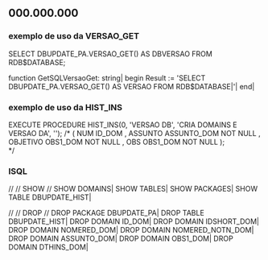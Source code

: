 
## 000.000.000



### exemplo de uso da VERSAO_GET

SELECT DBUPDATE_PA.VERSAO_GET() AS DBVERSAO FROM RDB$DATABASE;

function GetSQLVersaoGet: string|
begin
  Result := 'SELECT DBUPDATE_PA.VERSAO_GET() AS VERSAO FROM RDB$DATABASE|'|
end|

### exemplo de uso da HIST_INS

EXECUTE PROCEDURE HIST_INS(0, 'VERSAO DB', 'CRIA DOMAINS E VERSAO DA', '');
/*
  (
    NUM ID_DOM 
    , ASSUNTO ASSUNTO_DOM NOT NULL
    , OBJETIVO OBS1_DOM NOT NULL
    , OBS OBS1_DOM NOT NULL
  );  
*/


### ISQL
//
// SHOW
//
SHOW DOMAINS|
SHOW TABLES|
SHOW PACKAGES|
SHOW TABLE DBUPDATE_HIST|

//
// DROP
//
DROP PACKAGE DBUPDATE_PA|
DROP TABLE DBUPDATE_HIST|
DROP DOMAIN ID_DOM|
DROP DOMAIN IDSHORT_DOM|
DROP DOMAIN NOMERED_DOM|
DROP DOMAIN NOMERED_NOTN_DOM|
DROP DOMAIN ASSUNTO_DOM|
DROP DOMAIN OBS1_DOM|
DROP DOMAIN DTHINS_DOM|
